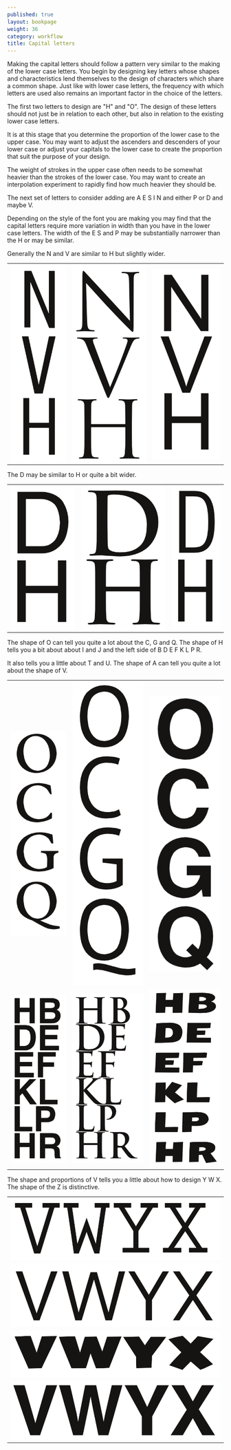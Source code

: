 ```yaml
---
published: true
layout: bookpage
weight: 36
category: workflow
title: Capital letters
---
```


Making the capital letters should follow a pattern very similar to the making of the lower case letters. You begin by designing key letters whose shapes and characteristics lend themselves to the design of characters which share a common shape. Just like with lower case letters, the frequency with which letters are used also remains an important factor in the choice of the letters.

The first two letters to design are "H" and "O". The design of these letters should not just be in relation to each other, but also in relation to the existing lower case letters.

It is at this stage that you determine the proportion of the lower case to the upper case. You may want to adjust the ascenders and descenders of your lower case or adjust your capitals to the lower case to create the proportion that suit the purpose of your design.

The weight of strokes in the upper case often needs to be somewhat heavier than the strokes of the lower case. You may want to create an interpolation experiment to rapidly find how much heavier they should be.

The next set of letters to consider adding are A E S I N and either P or D and maybe V.

Depending on the style of the font you are making you may find that the capital letters require more variation in width than you have in the lower case letters. The width of the E S and P may be substantially narrower than the H or may be similar. 

Generally the N and V are similar to H but slightly wider.

<table border="0" cellpadding="13"><tbody><tr><td><img style="display: block; margin-left: auto; margin-right: auto;" src="images/NVH-1.png" alt=""></td>
<td><img style="display: block; margin-left: auto; margin-right: auto;" src="images/NVH-2.png" alt=""></td>
<td><img style="display: block; margin-left: auto; margin-right: auto;" src="images/NVH-3.png" alt=""> </td>
</tr></tbody></table>

The D may be similar to H or quite a bit wider.

<table border="0" cellpadding="13"><tbody><tr><td><img style="display: block; margin-left: auto; margin-right: auto;" src="images/HD-1.png" alt=""></td>
<td> <img style="display: block; margin-left: auto; margin-right: auto;" src="images/HD-2.png" alt=""></td>
<td> <img style="display: block; margin-left: auto; margin-right: auto;" src="images/HD-3.png" alt=""></td>
</tr></tbody></table>

The shape of O can tell you quite a lot about the C, G and Q. The shape of H tells you a bit about about I and J and the left side of B D E F K L P R.

It also tells you a little about T and U. The shape of A can tell you quite a lot about the shape of V.

<table border="0" cellpadding="13"><tbody><tr><td><img style="display: block; margin-left: auto; margin-right: auto;" src="images/OCGQ-2.png" alt=""></td>
<td style="text-align: center;"> <img src="images/OCGQ-1.png" alt=""></td>
<td><img style="display: block; margin-left: auto; margin-right: auto;" src="images/OCGQ-3.png" alt=""></td>
</tr><tr><td><img style="display: block; margin-left: auto; margin-right: auto;" src="images/HBDE-3.png" alt=""></td>
<td><img style="display: block; margin-left: auto; margin-right: auto;" src="images/HBDE-2.png" alt=""></td>
<td><img style="display: block; margin-left: auto; margin-right: auto;" src="images/HBDE-1.png" alt=""></td>
</tr></tbody></table>

The shape and proportions of V tells you a little about how to design Y W X. The shape of the Z is distinctive.

<table border="0" cellpadding="13"><tbody><tr><td><img src="images/VWYX-2.png" alt=""></td>
</tr><tr><td> <img src="images/VWYX-3.png" alt=""></td>
</tr><tr><td> <img src="images/VWYX-4.png" alt=""></td>
</tr><tr><td> <img src="images/VWYX-1.png" alt=""></td>
</tr></tbody></table>
